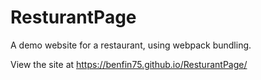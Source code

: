 # ResturantPage
A demo website for a restaurant, using webpack bundling.

View the site at https://benfin75.github.io/ResturantPage/

